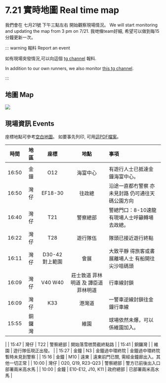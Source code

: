 # 7.21 實時地圖 Real time map

我們會在 七月21號 下午三點左右 開始觀察現場情況。  We will start monitoring and updating the map from 3 pm on 7/21.  我哋條team好細, 希望可以做到每15分鐘更新一次。

::: warning 報料 Report an event

如有現場突發情況,可以向這個 [tg channel](https://t.me/scottscout) 報料.  

In addition to our own runners, we also monitor [this tg channel](https://t.me/scottscout).

:::

## 地圖 Map

![](/now.jpg)

## 現場資訊 Events

<!-- <Foldable> -->

座標地點可參考[空白地圖](/721-blank.jpg)。  如要事先列印, 可用[這PDF檔案](/721-blank.pdf)。



| 時間  | 地區 |      座標      |                 地點                 | 事項                                             |
|:-----:|:----:|:--------------:|:------------------------------------:|:-------------------------------------------------|
|       |      |                |                                      |                                                  |
|    16:50   | 金鐘     |    O12   |             海富中心               |   有遊行人士已抵達金鐘海富中心。                       |
| 16:50 | 灣仔 |    EF18-30     |                往政總                | 沿途一直都冇警察 亦未見封路 仍可通往天碼公園方向 |
| 16:40 | 灣仔 |      T21       |               警察總部               | 警總門口：8-10速龍 有現場人士呼籲轉場去政總。      |
| 16:22 | 灣仔 |      T28       |               遊行隊伍               | 隊頭已接近遊行終點                               |
| 16:11 | 灣仔 | D30-42對上範圍 |                 會展                 | 大致平靜 得旅客或書展離場人士 有船開往尖沙咀碼頭 |
| 16:09 | 灣仔 |    V40 W40     | 莊士敦道 菲林明道 及 譚臣道 菲林明道 | 行車線封鎖                                       |
| 16:09 | 灣仔 |      K33       |                港灣道                | 一警車逆線封鎖往金鐘行車線                       |
|  15:55     |   銅鑼灣     |                   |      維園          |        球場依然未爆，可以係維園加入。
 |
| 15:47 |  灣仔  |        T22        |    警察總部    | 開始落雪榚筒截終點路                      |
| 15:41 | 銅鑼灣 |                   |      維園      | 遊行隊伍現正出發。                         |
| 15:27 |  金鐘  |        N3         | 金鐘過中環終院 | 金鐘過中環終院暫時未見到警察              |
| 15:16 |  金鐘  |        M10        |      遠東      | 遠東前門已關, 需經金鐘廊出入。其他一切正常 |
| 10:00 |  灣仔  | O20, Q19, R23-Q23 |    警察總部    | 警方已前後出入口部署兩米高水馬            |
| 10:00 |  金鐘  | E10-E12, J10, K11 |    政府總部    | 已部署兩米高水馬                          |



<!-- |  |  |     |   | | -->